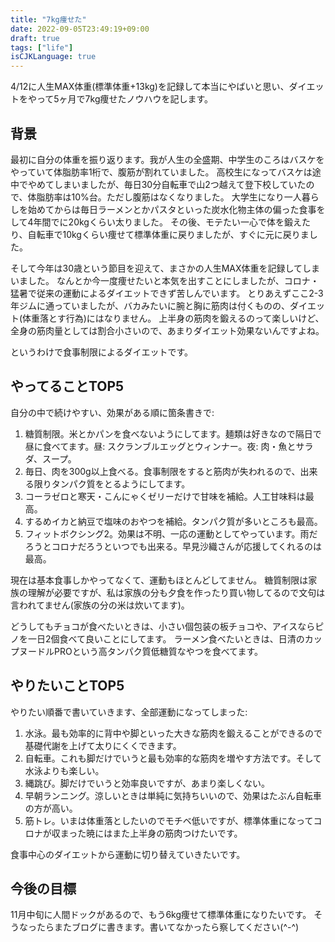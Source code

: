 ```yaml
---
title: "7kg痩せた"
date: 2022-09-05T23:49:19+09:00
draft: true
tags: ["life"]
isCJKLanguage: true
---
```


4/12に人生MAX体重(標準体重+13kg)を記録して本当にやばいと思い、ダイエットをやって5ヶ月で7kg痩せたノウハウを記します。

<!--more-->

## 背景

最初に自分の体重を振り返ります。我が人生の全盛期、中学生のころはバスケをやっていて体脂肪率1桁で、腹筋が割れていました。
高校生になってバスケは途中でやめてしまいましたが、毎日30分自転車で山2つ越えて登下校していたので、体脂肪率は10%台。ただし腹筋はなくなりました。
大学生になり一人暮らしを始めてからは毎日ラーメンとかパスタといった炭水化物主体の偏った食事をして4年間でに20kgくらい太りました。
その後、モテたい一心で体を鍛えたり、自転車で10kgくらい痩せて標準体重に戻りましたが、すぐに元に戻りました。

そして今年は30歳という節目を迎えて、まさかの人生MAX体重を記録してしまいました。
なんとか今一度痩せたいと本気を出すことにしましたが、コロナ・猛暑で従来の運動によるダイエットできず苦しんでいます。
とりあえずここ2-3年ジムに通っていましたが、バカみたいに腕と胸に筋肉は付くものの、ダイエット(体重落とす行為)にはなりません。
上半身の筋肉を鍛えるのって楽しいけど、全身の筋肉量としては割合小さいので、あまりダイエット効果ないんですよね。

というわけで食事制限によるダイエットです。

## やってることTOP5

自分の中で続けやすい、効果がある順に箇条書きで:

1. 糖質制限。米とかパンを食べないようにしてます。麺類は好きなので隔日で昼に食べてます。昼: スクランブルエッグとウィンナー。夜: 肉・魚とサラダ、スープ。
2. 毎日、肉を300g以上食べる。食事制限をすると筋肉が失われるので、出来る限りタンパク質をとるようにしてます。
3. コーラゼロと寒天・こんにゃくゼリーだけで甘味を補給。人工甘味料は最高。
4. するめイカと納豆で塩味のおやつを補給。タンパク質が多いところも最高。
5. フィットボクシング2。効果は不明、一応の運動としてやっています。雨だろうとコロナだろうといつでも出来る。早見沙織さんが応援してくれるのは最高。

現在は基本食事しかやってなくて、運動もほとんどしてません。
糖質制限は家族の理解が必要ですが、私は家族の分も夕食を作ったり買い物してるので文句は言われてません(家族の分の米は炊いてます)。

どうしてもチョコが食べたいときは、小さい個包装の板チョコや、アイスならピノを一日2個食べて良いことにしてます。
ラーメン食べたいときは、日清のカップヌードルPROという高タンパク質低糖質なやつを食べてます。

## やりたいことTOP5

やりたい順番で書いていきます、全部運動になってしまった:

1. 水泳。最も効率的に背中や脚といった大きな筋肉を鍛えることができるので基礎代謝を上げて太りにくくできます。
2. 自転車。これも脚だけでいうと最も効率的な筋肉を増やす方法です。そして水泳よりも楽しい。
3. 縄跳び。脚だけでいうと効率良いですが、あまり楽しくない。
4. 早朝ランニング。涼しいときは単純に気持ちいいので、効果はたぶん自転車の方が高い。
5. 筋トレ。いまは体重落としたいのでモチベ低いですが、標準体重になってコロナが収まった暁にはまた上半身の筋肉つけたいです。

食事中心のダイエットから運動に切り替えていきたいです。

## 今後の目標

11月中旬に人間ドックがあるので、もう6kg痩せて標準体重になりたいです。
そうなったらまたブログに書きます。書いてなかったら察してください(^-^)
